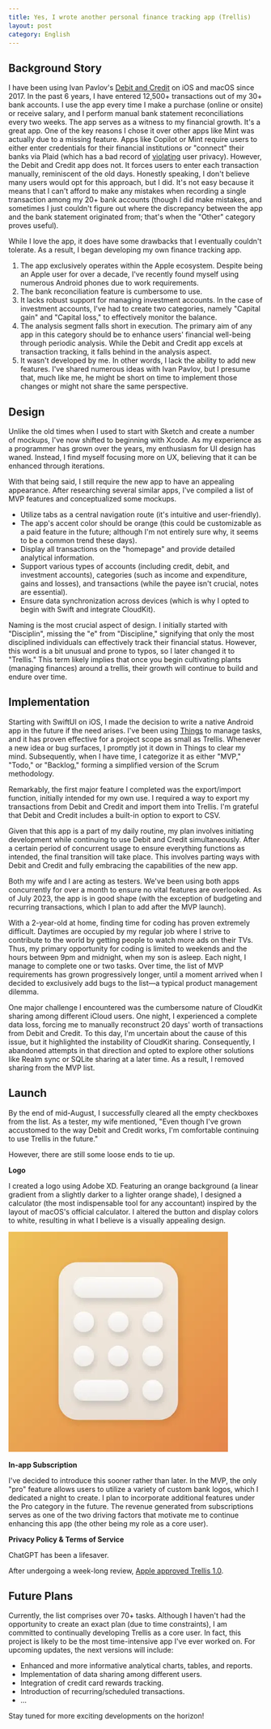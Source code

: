 ```yaml
---
title: Yes, I wrote another personal finance tracking app (Trellis)
layout: post
category: English
---
```


## Background Story

I have been using Ivan Pavlov's [Debit and Credit](https://debitandcredit.app/) on iOS and macOS since 2017. In the past 6 years, I have entered 12,500+ transactions out of my 30+ bank accounts. I use the app every time I make a purchase (online or onsite) or receive salary, and I perform manual bank statement reconciliations every two weeks. The app serves as a witness to my financial growth. It's a great app. One of the key reasons I chose it over other apps like Mint was actually due to a missing feature. Apps like Copilot or Mint require users to either enter credentials for their financial institutions or "connect" their banks via Plaid (which has a bad record of [violating](https://www.plaidsettlement.com/) user privacy). However, the Debit and Credit app does not. It forces users to enter each transaction manually, reminiscent of the old days. Honestly speaking, I don't believe many users would opt for this approach, but I did. It's not easy because it means that I can't afford to make any mistakes when recording a single transaction among my 20+ bank accounts (though I did make mistakes, and sometimes I just couldn't figure out where the discrepancy between the app and the bank statement originated from; that's when the "Other" category proves useful).

While I love the app, it does have some drawbacks that I eventually couldn't tolerate. As a result, I began developing my own finance tracking app.

1. The app exclusively operates within the Apple ecosystem. Despite being an Apple user for over a decade, I've recently found myself using numerous Android phones due to work requirements.
2. The bank reconciliation feature is cumbersome to use.
3. It lacks robust support for managing investment accounts. In the case of investment accounts, I've had to create two categories, namely "Capital gain" and "Capital loss," to effectively monitor the balance.
4. The analysis segment falls short in execution. The primary aim of any app in this category should be to enhance users' financial well-being through periodic analysis. While the Debit and Credit app excels at transaction tracking, it falls behind in the analysis aspect.
5. It wasn't developed by me. In other words, I lack the ability to add new features. I've shared numerous ideas with Ivan Pavlov, but I presume that, much like me, he might be short on time to implement those changes or might not share the same perspective.

## Design

Unlike the old times when I used to start with Sketch and create a number of mockups, I've now shifted to beginning with Xcode. As my experience as a programmer has grown over the years, my enthusiasm for UI design has waned. Instead, I find myself focusing more on UX, believing that it can be enhanced through iterations.

With that being said, I still require the new app to have an appealing appearance. After researching several similar apps, I've compiled a list of MVP features and conceptualized some mockups.

- Utilize tabs as a central navigation route (it's intuitive and user-friendly).
- The app's accent color should be orange (this could be customizable as a paid feature in the future; although I'm not entirely sure why, it seems to be a common trend these days).
- Display all transactions on the "homepage" and provide detailed analytical information.
- Support various types of accounts (including credit, debit, and investment accounts), categories (such as income and expenditure, gains and losses), and transactions (while the payee isn't crucial, notes are essential).
- Ensure data synchronization across devices (which is why I opted to begin with Swift and integrate CloudKit).

Naming is the most crucial aspect of design. I initially started with "Disciplin", missing the "e" from "Discipline," signifying that only the most disciplined individuals can effectively track their financial status. However, this word is a bit unusual and prone to typos, so I later changed it to "Trellis." This term likely implies that once you begin cultivating plants (managing finances) around a trellis, their growth will continue to build and endure over time.

## Implementation

Starting with SwiftUI on iOS, I made the decision to write a native Android app in the future if the need arises. I've been using [Things](https://culturedcode.com/things/) to manage tasks, and it has proven effective for a project scope as small as Trellis. Whenever a new idea or bug surfaces, I promptly jot it down in Things to clear my mind. Subsequently, when I have time, I categorize it as either "MVP," "Todo," or "Backlog," forming a simplified version of the Scrum methodology.

Remarkably, the first major feature I completed was the export/import function, initially intended for my own use. I required a way to export my transactions from Debit and Credit and import them into Trellis. I'm grateful that Debit and Credit includes a built-in option to export to CSV.

Given that this app is a part of my daily routine, my plan involves initiating development while continuing to use Debit and Credit simultaneously. After a certain period of concurrent usage to ensure everything functions as intended, the final transition will take place. This involves parting ways with Debit and Credit and fully embracing the capabilities of the new app.

Both my wife and I are acting as testers. We've been using both apps concurrently for over a month to ensure no vital features are overlooked. As of July 2023, the app is in good shape (with the exception of budgeting and recurring transactions, which I plan to add after the MVP launch).

With a 2-year-old at home, finding time for coding has proven extremely difficult. Daytimes are occupied by my regular job where I strive to contribute to the world by getting people to watch more ads on their TVs. Thus, my primary opportunity for coding is limited to weekends and the hours between 9pm and midnight, when my son is asleep. Each night, I manage to complete one or two tasks. Over time, the list of MVP requirements has grown progressively longer, until a moment arrived when I decided to exclusively add bugs to the list—a typical product management dilemma.

One major challenge I encountered was the cumbersome nature of CloudKit sharing among different iCloud users. One night, I experienced a complete data loss, forcing me to manually reconstruct 20 days' worth of transactions from Debit and Credit. To this day, I'm uncertain about the cause of this issue, but it highlighted the instability of CloudKit sharing. Consequently, I abandoned attempts in that direction and opted to explore other solutions like Realm sync or SQLite sharing at a later time. As a result, I removed sharing from the MVP list.

## Launch

By the end of mid-August, I successfully cleared all the empty checkboxes from the list. As a tester, my wife mentioned, "Even though I've grown accustomed to the way Debit and Credit works, I'm comfortable continuing to use Trellis in the future."

However, there are still some loose ends to tie up.

**Logo**

I created a logo using Adobe XD. Featuring an orange background (a linear gradient from a slightly darker to a lighter orange shade), I designed a calculator (the most indispensable tool for any accountant) inspired by the layout of macOS's official calculator. I altered the button and display colors to white, resulting in what I believe is a visually appealing design.

<img class="left layout-app-logo" src="/images/trellis/logo.webp">

**In-app Subscription**

I've decided to introduce this sooner rather than later. In the MVP, the only "pro" feature allows users to utilize a variety of custom bank logos, which I dedicated a night to create. I plan to incorporate additional features under the Pro category in the future. The revenue generated from subscriptions serves as one of the two driving factors that motivate me to continue enhancing this app (the other being my role as a core user).

**Privacy Policy & Terms of Service**

ChatGPT has been a lifesaver.

After undergoing a week-long review, [Apple approved Trellis 1.0](https://apps.apple.com/us/app/trellis-personal-finance/id6447228405).

## Future Plans

Currently, the list comprises over 70+ tasks. Although I haven't had the opportunity to create an exact plan (due to time constraints), I am committed to continually developing Trellis as a core user. In fact, this project is likely to be the most time-intensive app I've ever worked on. For upcoming updates, the next versions will include:

- Enhanced and more informative analytical charts, tables, and reports.
- Implementation of data sharing among different users.
- Integration of credit card rewards tracking.
- Introduction of recurring/scheduled transactions.
- ...

Stay tuned for more exciting developments on the horizon!
